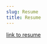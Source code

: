 ```yaml
---
slug: Resume
title: Resume
---
```


 [link to resume](https://www.dropbox.com/s/jc75vicrvls8czy/Karan%20Bhatia%20Resume.pdf?dl=0)